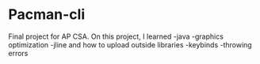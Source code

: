 Pacman-cli
==========

Final project for AP CSA. On this project, I learned
-java
-graphics optimization
-jline and how to upload outside libraries
-keybinds
-throwing errors
